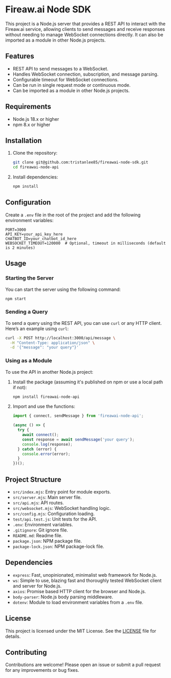 # Fireaw.ai Node SDK

This project is a Node.js server that provides a REST API to interact with the Fireaw.ai service, allowing clients to send messages and receive responses without needing to manage WebSocket connections directly. It can also be imported as a module in other Node.js projects.

## Features

- REST API to send messages to a WebSocket.
- Handles WebSocket connection, subscription, and message parsing.
- Configurable timeout for WebSocket connections.
- Can be run in single request mode or continuous mode.
- Can be imported as a module in other Node.js projects.

## Requirements

- Node.js 18.x or higher
- npm 8.x or higher

## Installation

1. Clone the repository:

   ```bash
   git clone git@github.com:tristanlee85/fireawai-node-sdk.git
   cd fireawai-node-api
   ```

2. Install dependencies:

   ```bash
   npm install
   ```

## Configuration

Create a `.env` file in the root of the project and add the following environment variables:

```env
PORT=3000
API_KEY=your_api_key_here
CHATBOT_ID=your_chatbot_id_here
WEBSOCKET_TIMEOUT=120000  # Optional, timeout in milliseconds (default is 2 minutes)
```

## Usage

### Starting the Server

You can start the server using the following command:

```bash
npm start
```

### Sending a Query

To send a query using the REST API, you can use `curl` or any HTTP client. Here’s an example using `curl`:

```bash
curl -X POST http://localhost:3000/api/message \
  -H "Content-Type: application/json" \
  -d '{"message": "your query"}'
```

### Using as a Module

To use the API in another Node.js project:

1. Install the package (assuming it's published on npm or use a local path if not):

   ```bash
   npm install fireawai-node-api
   ```

2. Import and use the functions:

   ```javascript
   import { connect, sendMessage } from 'fireawai-node-api';

   (async () => {
     try {
       await connect();
       const response = await sendMessage('your query');
       console.log(response);
     } catch (error) {
       console.error(error);
     }
   })();
   ```

## Project Structure

- `src/index.mjs`: Entry point for module exports.
- `src/server.mjs`: Main server file.
- `src/api.mjs`: API routes.
- `src/websocket.mjs`: WebSocket handling logic.
- `src/config.mjs`: Configuration loading.
- `test/api.test.js`: Unit tests for the API.
- `.env`: Environment variables.
- `.gitignore`: Git ignore file.
- `README.md`: Readme file.
- `package.json`: NPM package file.
- `package-lock.json`: NPM package-lock file.

## Dependencies

- `express`: Fast, unopinionated, minimalist web framework for Node.js.
- `ws`: Simple to use, blazing fast and thoroughly tested WebSocket client and server for Node.js.
- `axios`: Promise based HTTP client for the browser and Node.js.
- `body-parser`: Node.js body parsing middleware.
- `dotenv`: Module to load environment variables from a `.env` file.

## License

This project is licensed under the MIT License. See the [LICENSE](LICENSE) file for details.

## Contributing

Contributions are welcome! Please open an issue or submit a pull request for any improvements or bug fixes.

